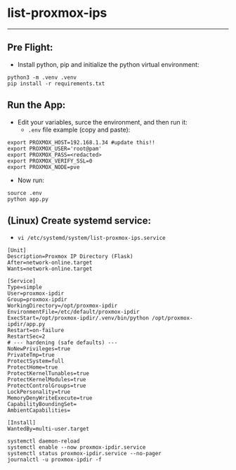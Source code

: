 # list-proxmox-ips
---


## Pre Flight:
* Install python, pip and initialize the python virtual environment:
```
python3 -m .venv .venv
pip install -r requirements.txt
```

## Run the App:
* Edit your variables, surce the environment, and then run it:
  * `.env` file example (copy and paste):
```
export PROXMOX_HOST=192.168.1.34 #update this!!
export PROXMOX_USER='root@pam'
export PROXMOX_PASS=<redacted>
export PROXMOX_VERIFY_SSL=0
export PROXMOX_NODE=pve
```

 * Now run:

```
source .env
python app.py
```


## (Linux) Create systemd service:
* `vi /etc/systemd/system/list-proxmox-ips.service`
```
[Unit]
Description=Proxmox IP Directory (Flask)
After=network-online.target
Wants=network-online.target

[Service]
Type=simple
User=proxmox-ipdir
Group=proxmox-ipdir
WorkingDirectory=/opt/proxmox-ipdir
EnvironmentFile=/etc/default/proxmox-ipdir
ExecStart=/opt/proxmox-ipdir/.venv/bin/python /opt/proxmox-ipdir/app.py
Restart=on-failure
RestartSec=2
# --- hardening (safe defaults) ---
NoNewPrivileges=true
PrivateTmp=true
ProtectSystem=full
ProtectHome=true
ProtectKernelTunables=true
ProtectKernelModules=true
ProtectControlGroups=true
LockPersonality=true
MemoryDenyWriteExecute=true
CapabilityBoundingSet=
AmbientCapabilities=

[Install]
WantedBy=multi-user.target
```

```
systemctl daemon-reload
systemctl enable --now proxmox-ipdir.service
systemctl status proxmox-ipdir.service --no-pager
journalctl -u proxmox-ipdir -f
```


